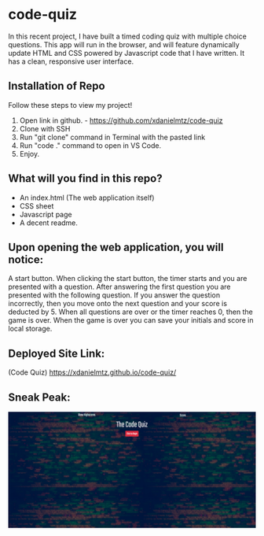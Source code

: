 # code-quiz

In this recent project, I have built a timed coding quiz with multiple choice questions. This app will run in the browser, and will feature dynamically update HTML and CSS powered by Javascript code that I have written. It has a clean, responsive user interface. 


## Installation of Repo

Follow these steps to view my project!

1. Open link in github. - https://github.com/xdanielmtz/code-quiz
2. Clone with SSH
3. Run "git clone" command in Terminal with the pasted link
4. Run "code ." command to open in VS Code.
5. Enjoy.


## What will you find in this repo?

- An index.html (The web application itself)
- CSS sheet 
- Javascript page
- A decent readme.


## Upon opening the web application, you will notice: 
A start button.
When clicking the start button, the timer starts and you are presented with a question.
After answering the first question you are presented with the following question.
If you answer the question incorrectly, then you move onto the next question and your score is deducted by 5.
When all questions are over or the timer reaches 0, then the game is over.
When the game is over you can save your initials and score in local storage.

## Deployed Site Link:
(Code Quiz) https://xdanielmtz.github.io/code-quiz/ 


## Sneak Peak:
![Main Page](code.jpg) 

